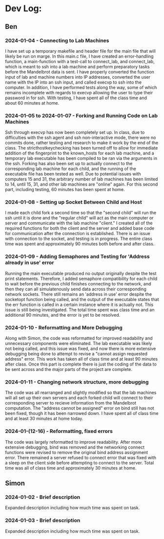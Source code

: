 # Dev Log:

## Ben

### 2024-01-04 - Connecting to Lab Machines
I have set up a temporary makefile and header file for the main file that will likely be run on marge. In this main.c file, I have created an error-handling function, a main-function with a test-call to connect_lab, and connect_lab, which is meant to ssh into a lab machine and perform preparatory tasks before the Mandelbrot data is sent. I have properly converted the function input of lab and machine numbers into IP addresses, converted the user name with the IP into an ssh input, and called execvp to ssh into the computer. In addition, I have performed tests along the way, some of which remains incomplete with regards to execvp allowing the user to type their password in for ssh. With testing, I have spent all of the class time and about 60 minutes at home.

### 2024-01-05 to 2024-01-07 - Forking and Running Code on Lab Machines
Ssh through execvp has now been completely set up. In class, due to difficulties with the ssh agent and ssh non-interactive mode, there were no commits done, rather testing and research to make it work by the end of the class. The stricthostkeychecking has been turned off to allow for immediate addition of the fingerprint to the known_hosts for each lab machine, and a temporary lab executable has been compiled to be ran via the arguments in the ssh. Forking has also been set up to actually connect to the corresponding lab machine for each child, and the running of the executable file has been tested as well. Due to potential issues with computers 15 and 31, the arbitrary number of lab machines has been limited to 14, until 15, 31, and other lab machines are "online" again. For this second part, including testing, 60 minutes has been spent at home.

### 2024-01-08 - Setting up Socket Between Child and Host
I made each child fork a second time so that the "second child" will run the ssh until it is done and the "regular child" will act as the main computer or server and communicate with the lab machine "client." I created all of the required functions for both the client and the server and added base code for communication after the connection is established. There is an issue with connection to the socket, and testing is in progress. The entire class time was spent and approximately 90 minutes both before and after class.

### 2024-01-09 - Adding Semaphores and Testing for 'Address already in use' error
Running the main executable produced no output originally despite the test print statements. Therefore, I added semaphore compatibility for each child to wait before the previous child finishes connecting to the network, and then they can all simulatenously send data across their corresponding network sockets. There still remains an 'address in use' error despite the socketopt function being called, and the output of the executable states that the err function is called in a certain instance where it is actually not. This issue is still being investigated. The total time spent was class time and an additional 90 minutes, and the error is yet to be resolved.

### 2024-01-10 - Reformatting and More Debugging
Along with Simon, the code was reformatted for improved readability and unnecessary components were eliminated. The lab executable was likely not being called, and this issue was fixed, and now there is more extensive debugging being done to attempt to revise a "cannot assign requested address" error. This work has taken all of class time and at least 90 minutes after class. Once this part is complete there is just the coding of the data to be sent across and the major parts of the project are complete.

### 2024-01-11 - Changing network structure, more debugging
The code was all rearranged and slightly modified so that the lab machines will all set up their own servers and each forked child will connect to their corresponding server to recieve information from the Mandelbrot computation. The "address cannot be assigned" error on bind still has not been fixed, though it has been narrowed down. I have spent all of class time and at least 30 minutes at home today.

### 2024-01-(12-16) - Reformatting, fixed errors
The code was largely reformatted to improve readability. After more extensive debugging, bind was removed and the networking connect functions were revised to remove the original bind address assignment error. There remained a server refused to connect error that was fixed with a sleep on the client side before attempting to connect to the server. Total time was all of class time and approximately 30 minutes at home.

## Simon

### 2024-01-02 - Brief description
Expanded description including how much time was spent on task.

### 2024-01-03 - Brief description
Expanded description including how much time was spent on task.
